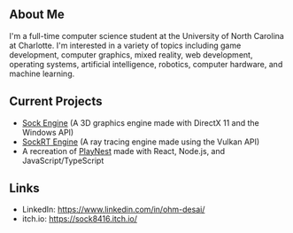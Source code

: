 ## About Me
I'm a full-time computer science student at the University of North Carolina at Charlotte. I'm interested in a variety of topics including game development, computer graphics, mixed reality, web development, operating systems, artificial intelligence, robotics, computer hardware, and machine learning.

## Current Projects
* [Sock Engine](https://github.com/odesai840/Sock-Engine) (A 3D graphics engine made with DirectX 11 and the Windows API)
* [SockRT Engine](https://github.com/odesai840/SockRT-Engine) (A ray tracing engine made using the Vulkan API)
* A recreation of [PlayNest](https://github.com/odesai840/PlayNest) made with React, Node.js, and JavaScript/TypeScript

## Links
* LinkedIn: https://www.linkedin.com/in/ohm-desai/
* itch.io: https://sock8416.itch.io/
